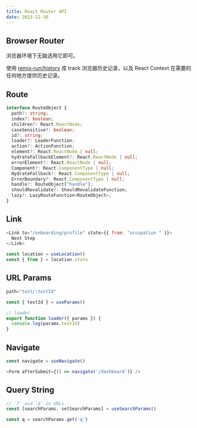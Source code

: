 ```yaml
---
title: React Router API 
date: 2023-12-30
---
```



## Browser Router

浏览器环境下无脑选用它即可。

使用 [remix-run/history](https://github.com/remix-run/history) 库 track 浏览器历史记录，以及 React Context 在需要的任何地方提供历史记录。


## Route

```ts
interface RouteObject {
  path?: string;
  index?: boolean;
  children?: React.ReactNode;
  caseSensitive?: boolean;
  id?: string;
  loader?: LoaderFunction;
  action?: ActionFunction;
  element?: React.ReactNode | null;
  hydrateFallbackElement?: React.ReactNode | null;
  errorElement?: React.ReactNode | null;
  Component?: React.ComponentType | null;
  HydrateFallback?: React.ComponentType | null;
  ErrorBoundary?: React.ComponentType | null;
  handle?: RouteObject["handle"];
  shouldRevalidate?: ShouldRevalidateFunction;
  lazy?: LazyRouteFunction<RouteObject>;
}
```

## Link


```js
<Link to="/onboarding/profile" state={{ from: "occupation " }}>
  Next Step
</Link>

const location = useLocation()
const { from } = location.state
```



## URL Params

```js
path="test/:testId"

const { testId } = useParams()

// loader
export function loader({ params }) {
  console.log(params.testId)
}
```


## Navigate


```js
const navigate = useNavigate()

<Form afterSubmit={() => navigate('/dashboard')} />
```



## Query String

```js
// `?` and `&` in URLs
const [searchParams, setSearchParams] = useSearchParams()

const q = searchParams.get('q')
```

